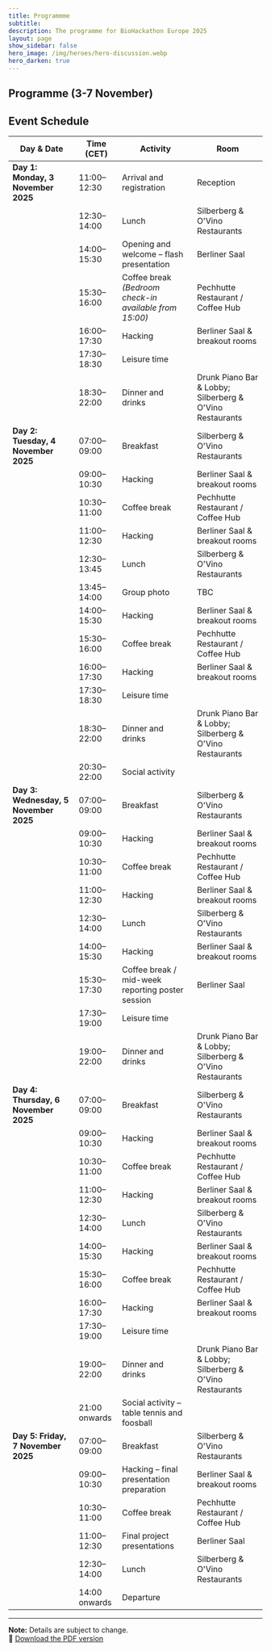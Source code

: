 ```yaml
---
title: Programmme
subtitle:
description: The programme for BioHackathon Europe 2025
layout: page
show_sidebar: false
hero_image: /img/heroes/hero-discussion.webp
hero_darken: true
---
```


## Programme (3-7 November)

## Event Schedule

| Day & Date                       | Time (CET)     | Activity                                             | Room                                        |
|-----------------------------------|----------------|------------------------------------------------------|---------------------------------------------|
| **Day 1: Monday, 3 November 2025**| 11:00–12:30    | Arrival and registration                             | Reception                                   |
|                                   | 12:30–14:00    | Lunch                                                | Silberberg & O'Vino Restaurants             |
|                                   | 14:00–15:30    | Opening and welcome – flash presentation             | Berliner Saal                               |
|                                   | 15:30–16:00    | Coffee break *(Bedroom check-in available from 15:00)*| Pechhutte Restaurant / Coffee Hub           |
|                                   | 16:00–17:30    | Hacking                                               | Berliner Saal & breakout rooms              |
|                                   | 17:30–18:30    | Leisure time                                          |                                             |
|                                   | 18:30–22:00    | Dinner and drinks                                     | Drunk Piano Bar & Lobby; Silberberg & O'Vino Restaurants |
| **Day 2: Tuesday, 4 November 2025**| 07:00–09:00   | Breakfast                                             | Silberberg & O'Vino Restaurants             |
|                                   | 09:00–10:30    | Hacking                                               | Berliner Saal & breakout rooms              |
|                                   | 10:30–11:00    | Coffee break                                          | Pechhutte Restaurant / Coffee Hub           |
|                                   | 11:00–12:30    | Hacking                                               | Berliner Saal & breakout rooms              |
|                                   | 12:30–13:45    | Lunch                                                 | Silberberg & O'Vino Restaurants             |
|                                   | 13:45–14:00    | Group photo                                           | TBC                                         |
|                                   | 14:00–15:30    | Hacking                                               | Berliner Saal & breakout rooms              |
|                                   | 15:30–16:00    | Coffee break                                          | Pechhutte Restaurant / Coffee Hub           |
|                                   | 16:00–17:30    | Hacking                                               | Berliner Saal & breakout rooms              |
|                                   | 17:30–18:30    | Leisure time                                          |                                             |
|                                   | 18:30–22:00    | Dinner and drinks                                     | Drunk Piano Bar & Lobby; Silberberg & O'Vino Restaurants |
|                                   | 20:30–22:00    | Social activity                                       |                                             |
| **Day 3: Wednesday, 5 November 2025**| 07:00–09:00 | Breakfast                                             | Silberberg & O'Vino Restaurants             |
|                                   | 09:00–10:30    | Hacking                                               | Berliner Saal & breakout rooms              |
|                                   | 10:30–11:00    | Coffee break                                          | Pechhutte Restaurant / Coffee Hub           |
|                                   | 11:00–12:30    | Hacking                                               | Berliner Saal & breakout rooms              |
|                                   | 12:30–14:00    | Lunch                                                 | Silberberg & O'Vino Restaurants             |
|                                   | 14:00–15:30    | Hacking                                               | Berliner Saal & breakout rooms              |
|                                   | 15:30–17:30    | Coffee break / mid-week reporting poster session     | Berliner Saal                               |
|                                   | 17:30–19:00    | Leisure time                                          |                                             |
|                                   | 19:00–22:00    | Dinner and drinks                                     | Drunk Piano Bar & Lobby; Silberberg & O'Vino Restaurants |
| **Day 4: Thursday, 6 November 2025**| 07:00–09:00  | Breakfast                                             | Silberberg & O'Vino Restaurants             |
|                                   | 09:00–10:30    | Hacking                                               | Berliner Saal & breakout rooms              |
|                                   | 10:30–11:00    | Coffee break                                          | Pechhutte Restaurant / Coffee Hub           |
|                                   | 11:00–12:30    | Hacking                                               | Berliner Saal & breakout rooms              |
|                                   | 12:30–14:00    | Lunch                                                 | Silberberg & O'Vino Restaurants             |
|                                   | 14:00–15:30    | Hacking                                               | Berliner Saal & breakout rooms              |
|                                   | 15:30–16:00    | Coffee break                                          | Pechhutte Restaurant / Coffee Hub           |
|                                   | 16:00–17:30    | Hacking                                               | Berliner Saal & breakout rooms              |
|                                   | 17:30–19:00    | Leisure time                                          |                                             |
|                                   | 19:00–22:00    | Dinner and drinks                                     | Drunk Piano Bar & Lobby; Silberberg & O'Vino Restaurants |
|                                   | 21:00 onwards  | Social activity – table tennis and foosball           |                                             |
| **Day 5: Friday, 7 November 2025** | 07:00–09:00   | Breakfast                                             | Silberberg & O'Vino Restaurants             |
|                                   | 09:00–10:30    | Hacking – final presentation preparation             | Berliner Saal & breakout rooms              |
|                                   | 10:30–11:00    | Coffee break                                          | Pechhutte Restaurant / Coffee Hub           |
|                                   | 11:00–12:30    | Final project presentations                          | Berliner Saal                               |
|                                   | 12:30–14:00    | Lunch                                                 | Silberberg & O'Vino Restaurants             |
|                                   | 14:00 onwards  | Departure                                             |                                             |

---

**Note:** Details are subject to change.  
📄 [Download the PDF version](https://docs.google.com/document/d/1ma_qmQST4zNC1XPjTRjvSrj-bFpG1lZAbJ-JbGewCiA/edit?tab=t.0)
